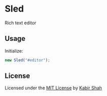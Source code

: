 # Sled

Rich text editor

## Usage

Initialize:

```js
new Sled("#editor");
```


## License

Licensed under the [MIT License](https://kingpixil.github.io/license) by [Kabir Shah](https://kabir.ml)
